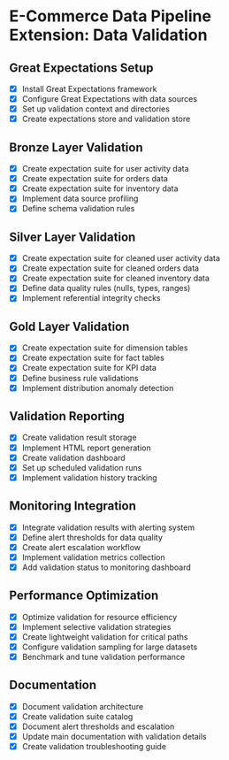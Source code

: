 # E-Commerce Data Pipeline Extension: Data Validation

## Great Expectations Setup
- [x] Install Great Expectations framework
- [x] Configure Great Expectations with data sources
- [x] Set up validation context and directories
- [x] Create expectations store and validation store

## Bronze Layer Validation
- [x] Create expectation suite for user activity data
- [x] Create expectation suite for orders data
- [x] Create expectation suite for inventory data
- [x] Implement data source profiling
- [x] Define schema validation rules

## Silver Layer Validation
- [x] Create expectation suite for cleaned user activity data
- [x] Create expectation suite for cleaned orders data
- [x] Create expectation suite for cleaned inventory data
- [x] Define data quality rules (nulls, types, ranges)
- [x] Implement referential integrity checks

## Gold Layer Validation
- [x] Create expectation suite for dimension tables
- [x] Create expectation suite for fact tables
- [x] Create expectation suite for KPI data
- [x] Define business rule validations
- [x] Implement distribution anomaly detection

## Validation Reporting
- [x] Create validation result storage
- [x] Implement HTML report generation
- [x] Create validation dashboard
- [x] Set up scheduled validation runs
- [x] Implement validation history tracking

## Monitoring Integration
- [x] Integrate validation results with alerting system
- [x] Define alert thresholds for data quality
- [x] Create alert escalation workflow
- [x] Implement validation metrics collection
- [x] Add validation status to monitoring dashboard

## Performance Optimization
- [x] Optimize validation for resource efficiency
- [x] Implement selective validation strategies
- [x] Create lightweight validation for critical paths
- [x] Configure validation sampling for large datasets
- [x] Benchmark and tune validation performance

## Documentation
- [x] Document validation architecture
- [x] Create validation suite catalog
- [x] Document alert thresholds and escalation
- [x] Update main documentation with validation details
- [x] Create validation troubleshooting guide
